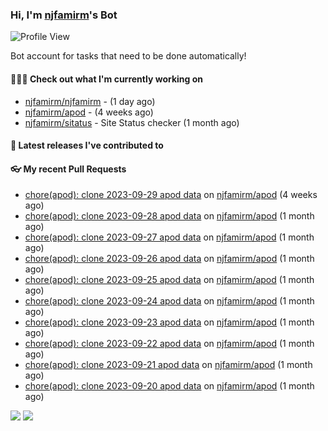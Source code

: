 ### Hi, I'm [njfamirm](https://github.com/njfamirm)'s Bot
![Profile View](https://komarev.com/ghpvc/?username=njfamirm-bot)

Bot account for tasks that need to be done automatically!

#### 👨🏻‍💻 Check out what I'm currently working on

- [njfamirm/njfamirm](https://github.com/njfamirm/njfamirm) -  (1 day ago)
- [njfamirm/apod](https://github.com/njfamirm/apod) -  (4 weeks ago)
- [njfamirm/sitatus](https://github.com/njfamirm/sitatus) - Site Status checker (1 month ago)

#### 🎉 Latest releases I've contributed to


#### 👓 My recent Pull Requests

- [chore(apod): clone 2023-09-29 apod data](https://github.com/njfamirm/apod/pull/85) on [njfamirm/apod](https://github.com/njfamirm/apod) (4 weeks ago)
- [chore(apod): clone 2023-09-28 apod data](https://github.com/njfamirm/apod/pull/84) on [njfamirm/apod](https://github.com/njfamirm/apod) (1 month ago)
- [chore(apod): clone 2023-09-27 apod data](https://github.com/njfamirm/apod/pull/83) on [njfamirm/apod](https://github.com/njfamirm/apod) (1 month ago)
- [chore(apod): clone 2023-09-26 apod data](https://github.com/njfamirm/apod/pull/82) on [njfamirm/apod](https://github.com/njfamirm/apod) (1 month ago)
- [chore(apod): clone 2023-09-25 apod data](https://github.com/njfamirm/apod/pull/81) on [njfamirm/apod](https://github.com/njfamirm/apod) (1 month ago)
- [chore(apod): clone 2023-09-24 apod data](https://github.com/njfamirm/apod/pull/80) on [njfamirm/apod](https://github.com/njfamirm/apod) (1 month ago)
- [chore(apod): clone 2023-09-23 apod data](https://github.com/njfamirm/apod/pull/79) on [njfamirm/apod](https://github.com/njfamirm/apod) (1 month ago)
- [chore(apod): clone 2023-09-22 apod data](https://github.com/njfamirm/apod/pull/78) on [njfamirm/apod](https://github.com/njfamirm/apod) (1 month ago)
- [chore(apod): clone 2023-09-21 apod data](https://github.com/njfamirm/apod/pull/77) on [njfamirm/apod](https://github.com/njfamirm/apod) (1 month ago)
- [chore(apod): clone 2023-09-20 apod data](https://github.com/njfamirm/apod/pull/76) on [njfamirm/apod](https://github.com/njfamirm/apod) (1 month ago)

![](http://github-profile-summary-cards.vercel.app/api/cards/profile-details?username=njfamirm-bot&theme=transparent)
![](https://github-profile-summary-cards.vercel.app/api/cards/productive-time?username=njfamirm-bot&theme=transparent&utcOffset=3.50)
